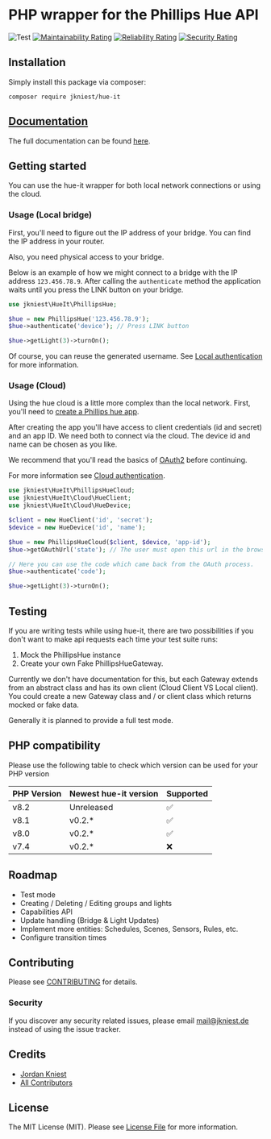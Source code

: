 # PHP wrapper for the Phillips Hue API

![Test](https://github.com/jkniest/hue-it/actions/workflows/test.yml/badge.svg?branch=main)
[![Maintainability Rating](https://sonarqube.jkniest.de/api/project_badges/measure?project=jkniest_hue-it_AYUlfuU8kdE3CZ7bVbft&metric=sqale_rating&token=c7e0e6b763e228e55217336eaacaf6e3834d6081)](https://sonarqube.jkniest.de/dashboard?id=jkniest_hue-it_AYUlfuU8kdE3CZ7bVbft)
[![Reliability Rating](https://sonarqube.jkniest.de/api/project_badges/measure?project=jkniest_hue-it_AYUlfuU8kdE3CZ7bVbft&metric=reliability_rating&token=c7e0e6b763e228e55217336eaacaf6e3834d6081)](https://sonarqube.jkniest.de/dashboard?id=jkniest_hue-it_AYUlfuU8kdE3CZ7bVbft)
[![Security Rating](https://sonarqube.jkniest.de/api/project_badges/measure?project=jkniest_hue-it_AYUlfuU8kdE3CZ7bVbft&metric=security_rating&token=c7e0e6b763e228e55217336eaacaf6e3834d6081)](https://sonarqube.jkniest.de/dashboard?id=jkniest_hue-it_AYUlfuU8kdE3CZ7bVbft)


## Installation

Simply install this package via composer:
```shell script
composer require jkniest/hue-it
```

## [Documentation](https://hue-it.jkniest.dev)
The full documentation can be found [here](https://hue-it.jkniest.dev).

## Getting started

You can use the hue-it wrapper for both local network connections
or using the cloud.

### Usage (Local bridge)

First, you'll need to figure out the IP address of your bridge. You can
find the IP address in your router.

Also, you need physical access to your bridge.

Below is an example of how we might connect to a bridge with the
IP address `123.456.78.9`. After calling the `authenticate` method
the application waits until you press the LINK button
on your bridge.

```php
use jkniest\HueIt\PhillipsHue;

$hue = new PhillipsHue('123.456.78.9');
$hue->authenticate('device'); // Press LINK button

$hue->getLight(3)->turnOn();
```

Of course, you can reuse the generated username. See [Local authentication](https://hue-it.jkniest.dev/authentication/local/)
for more information.

### Usage (Cloud)

Using the hue cloud is a little more complex than the local network.
First, you'll need to [create a Phillips hue app](https://developers.meethue.com/my-apps/).

After creating the app you'll have access to client credentials (id and secret)
and an app ID. We need both to connect via the cloud. The device id and name can be chosen
as you like.

We recommend that you'll read the basics of [OAuth2](https://oauth.net/2/)
before continuing.

For more information see [Cloud authentication](https://hue-it.jkniest.dev/authentication/cloud/).

```php
use jkniest\HueIt\PhillipsHueCloud;
use jkniest\HueIt\Cloud\HueClient;
use jkniest\HueIt\Cloud\HueDevice;

$client = new HueClient('id', 'secret');
$device = new HueDevice('id', 'name');

$hue = new PhillipsHueCloud($client, $device, 'app-id');
$hue->getOAuthUrl('state'); // The user must open this url in the browser.

// Here you can use the code which came back from the OAuth process.
$hue->authenticate('code');

$hue->getLight(3)->turnOn();
```

## Testing
If you are writing tests while using hue-it, there are two possibilities if you don't want to make api
requests each time your test suite runs:

1. Mock the PhillipsHue instance
2. Create your own Fake PhillipsHueGateway.

Currently we don't have documentation for this, but each Gateway extends from
an abstract class and has its own client (Cloud Client VS Local client). You could
create a new Gateway class and / or client class which returns mocked or fake data.

Generally it is planned to provide a full test mode.

## PHP compatibility
Please use the following table to check which version can be used for your PHP version

| PHP Version | Newest hue-it version | Supported |
|-------------|-----------------------|-----------|
| v8.2        | Unreleased            | ✅         |
| v8.1        | v0.2.*                | ✅         |
| v8.0        | v0.2.*                | ✅         |
| v7.4        | v0.2.*                | ❌         |

## Roadmap
- Test mode
- Creating / Deleting / Editing groups and lights
- Capabilities API
- Update handling (Bridge & Light Updates)
- Implement more entities: Schedules, Scenes, Sensors, Rules, etc.
- Configure transition times

## Contributing

Please see [CONTRIBUTING](CONTRIBUTING.md) for details.

### Security

If you discover any security related issues, please email mail@jkniest.de instead of using the issue tracker.

## Credits

- [Jordan Kniest](https://github.com/jkniest)
- [All Contributors](../../contributors)

## License

The MIT License (MIT). Please see [License File](LICENSE) for more information.

